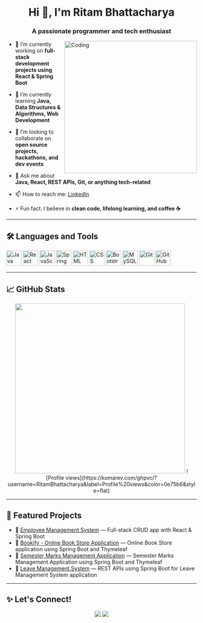 <h1 align="center">Hi 👋, I'm Ritam Bhattacharya</h1>
<h3 align="center">A passionate programmer and tech enthusiast</h3>

<img align="right" alt="Coding" width="350" src="https://media.giphy.com/media/qgQUggAC3Pfv687qPC/giphy.gif">

- 🔭 I’m currently working on **full-stack development projects using React & Spring Boot**

- 🌱 I’m currently learning **Java, Data Structures & Algorithms, Web Development**

- 👯 I’m looking to collaborate on **open source projects, hackathons, and dev events**

- 💬 Ask me about **Java, React, REST APIs, Git, or anything tech-related**

- 📫 How to reach me: [LinkedIn](https://www.linkedin.com/in/ritam-bhattacharya-a65236222/)

- ⚡ Fun fact: I believe in **clean code, lifelong learning, and coffee ☕**

---

## 🛠️ Languages and Tools

<p>
  <img src="https://cdn.jsdelivr.net/gh/devicons/devicon/icons/java/java-original.svg" alt="Java" width="40" height="40"/>
  <img src="https://cdn.jsdelivr.net/gh/devicons/devicon/icons/react/react-original.svg" alt="React" width="40" height="40"/>
  <img src="https://cdn.jsdelivr.net/gh/devicons/devicon/icons/javascript/javascript-original.svg" alt="JavaScript" width="40" height="40"/>
  <img src="https://cdn.jsdelivr.net/gh/devicons/devicon/icons/spring/spring-original.svg" alt="Spring Boot" width="40" height="40"/>
  <img src="https://cdn.jsdelivr.net/gh/devicons/devicon/icons/html5/html5-original.svg" alt="HTML" width="40" height="40"/>
  <img src="https://cdn.jsdelivr.net/gh/devicons/devicon/icons/css3/css3-original.svg" alt="CSS" width="40" height="40"/>
  <img src="https://cdn.jsdelivr.net/gh/devicons/devicon/icons/bootstrap/bootstrap-plain.svg" alt="Bootstrap" width="40" height="40"/>
  <img src="https://cdn.jsdelivr.net/gh/devicons/devicon/icons/mysql/mysql-original.svg" alt="MySQL" width="40" height="40"/>
  <img src="https://cdn.jsdelivr.net/gh/devicons/devicon/icons/git/git-original.svg" alt="Git" width="40" height="40"/>
  <img src="https://cdn.jsdelivr.net/gh/devicons/devicon/icons/github/github-original.svg" alt="GitHub" width="40" height="40"/>
</p>

---

## 📈 GitHub Stats

<p align="center">
  <img src="https://github-readme-stats.vercel.app/api?username=RitamBhattacharya&show_icons=true&theme=radical" width="450"/>
 ![Profile views](https://komarev.com/ghpvc/?username=RitamBhattacharya&label=Profile%20views&color=0e75b6&style=flat)
</p>



---

## 📌 Featured Projects

- 🔹 [Employee Management System](https://github.com/RitamBhattacharya/EmployeeManagementSystem) — Full-stack CRUD app with React & Spring Boot  
- 🔹 [Bookify - Online Book Store Application](https://github.com/RitamBhattacharya/Bookify-Online-Book-Store-Application) — Online Book Store application using Spring Boot and Thymeleaf  
- 🔹 [Semester Marks Management Application](https://github.com/RitamBhattacharya/Semester-Marks-Management-Application) — Semester Marks Management Application using Spring Boot and Thymeleaf  
- 🔹 [Leave Management System](https://github.com/RitamBhattacharya/Backend_LMS) — REST APIs using Spring Boot for Leave Management System application

---

## ✨ Let's Connect!

<p align="center">
  <a href="https://www.linkedin.com/in/ritam-bhattacharya-a65236222/"><img src="https://img.shields.io/badge/-LinkedIn-blue?style=for-the-badge&logo=linkedin&logoColor=white"/></a>
  <a href="mailto:imrit33@gmail.com"><img src="https://img.shields.io/badge/-Gmail-D14836?style=for-the-badge&logo=gmail&logoColor=white"/></a>
</p>
